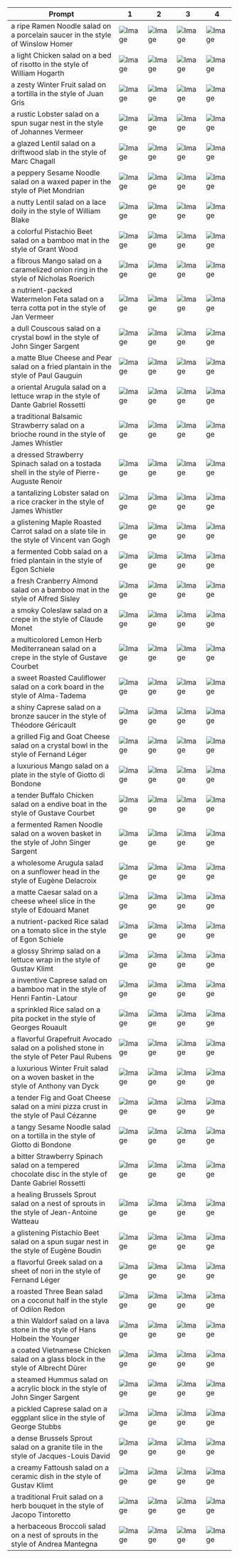 | Prompt | 1 | 2 | 3 | 4 |
|-|-|-|-|-|
| a ripe Ramen Noodle salad on a porcelain saucer in the style of Winslow Homer | ![Image](https://salad-benchmark-public-assets.s3.us-east-2.amazonaws.com/sdxl/17007ad3-e2e1-4705-b551-f0d2fd3a7b1a-0.jpg) | ![Image](https://salad-benchmark-public-assets.s3.us-east-2.amazonaws.com/sdxl/17007ad3-e2e1-4705-b551-f0d2fd3a7b1a-1.jpg) | ![Image](https://salad-benchmark-public-assets.s3.us-east-2.amazonaws.com/sdxl/17007ad3-e2e1-4705-b551-f0d2fd3a7b1a-2.jpg) | ![Image](https://salad-benchmark-public-assets.s3.us-east-2.amazonaws.com/sdxl/17007ad3-e2e1-4705-b551-f0d2fd3a7b1a-3.jpg) |
| a light Chicken salad on a bed of risotto in the style of William Hogarth | ![Image](https://salad-benchmark-public-assets.s3.us-east-2.amazonaws.com/sdxl/c05c6f19-7765-4bad-905e-4b968f0f44fb-0.jpg) | ![Image](https://salad-benchmark-public-assets.s3.us-east-2.amazonaws.com/sdxl/c05c6f19-7765-4bad-905e-4b968f0f44fb-1.jpg) | ![Image](https://salad-benchmark-public-assets.s3.us-east-2.amazonaws.com/sdxl/c05c6f19-7765-4bad-905e-4b968f0f44fb-2.jpg) | ![Image](https://salad-benchmark-public-assets.s3.us-east-2.amazonaws.com/sdxl/c05c6f19-7765-4bad-905e-4b968f0f44fb-3.jpg) |
| a zesty Winter Fruit salad on a tortilla in the style of Juan Gris | ![Image](https://salad-benchmark-public-assets.s3.us-east-2.amazonaws.com/sdxl/3eaf403c-e883-49a9-95b4-8806d313da74-0.jpg) | ![Image](https://salad-benchmark-public-assets.s3.us-east-2.amazonaws.com/sdxl/3eaf403c-e883-49a9-95b4-8806d313da74-1.jpg) | ![Image](https://salad-benchmark-public-assets.s3.us-east-2.amazonaws.com/sdxl/3eaf403c-e883-49a9-95b4-8806d313da74-2.jpg) | ![Image](https://salad-benchmark-public-assets.s3.us-east-2.amazonaws.com/sdxl/3eaf403c-e883-49a9-95b4-8806d313da74-3.jpg) |
| a rustic Lobster salad on a spun sugar nest in the style of Johannes Vermeer | ![Image](https://salad-benchmark-public-assets.s3.us-east-2.amazonaws.com/sdxl/bb5b817f-0d90-4321-aeb5-893a0fa719ca-0.jpg) | ![Image](https://salad-benchmark-public-assets.s3.us-east-2.amazonaws.com/sdxl/bb5b817f-0d90-4321-aeb5-893a0fa719ca-1.jpg) | ![Image](https://salad-benchmark-public-assets.s3.us-east-2.amazonaws.com/sdxl/bb5b817f-0d90-4321-aeb5-893a0fa719ca-2.jpg) | ![Image](https://salad-benchmark-public-assets.s3.us-east-2.amazonaws.com/sdxl/bb5b817f-0d90-4321-aeb5-893a0fa719ca-3.jpg) |
| a glazed Lentil salad on a driftwood slab in the style of Marc Chagall | ![Image](https://salad-benchmark-public-assets.s3.us-east-2.amazonaws.com/sdxl/ac929668-6b73-4bca-a41b-9ebc22056cb9-0.jpg) | ![Image](https://salad-benchmark-public-assets.s3.us-east-2.amazonaws.com/sdxl/ac929668-6b73-4bca-a41b-9ebc22056cb9-1.jpg) | ![Image](https://salad-benchmark-public-assets.s3.us-east-2.amazonaws.com/sdxl/ac929668-6b73-4bca-a41b-9ebc22056cb9-2.jpg) | ![Image](https://salad-benchmark-public-assets.s3.us-east-2.amazonaws.com/sdxl/ac929668-6b73-4bca-a41b-9ebc22056cb9-3.jpg) |
| a peppery Sesame Noodle salad on a waxed paper in the style of Piet Mondrian | ![Image](https://salad-benchmark-public-assets.s3.us-east-2.amazonaws.com/sdxl/99797339-cd8b-4a26-814c-10a9cf4be151-0.jpg) | ![Image](https://salad-benchmark-public-assets.s3.us-east-2.amazonaws.com/sdxl/99797339-cd8b-4a26-814c-10a9cf4be151-1.jpg) | ![Image](https://salad-benchmark-public-assets.s3.us-east-2.amazonaws.com/sdxl/99797339-cd8b-4a26-814c-10a9cf4be151-2.jpg) | ![Image](https://salad-benchmark-public-assets.s3.us-east-2.amazonaws.com/sdxl/99797339-cd8b-4a26-814c-10a9cf4be151-3.jpg) |
| a nutty Lentil salad on a lace doily in the style of William Blake | ![Image](https://salad-benchmark-public-assets.s3.us-east-2.amazonaws.com/sdxl/3303a4bc-e0a5-4cf6-a03e-db6956831b6d-0.jpg) | ![Image](https://salad-benchmark-public-assets.s3.us-east-2.amazonaws.com/sdxl/3303a4bc-e0a5-4cf6-a03e-db6956831b6d-1.jpg) | ![Image](https://salad-benchmark-public-assets.s3.us-east-2.amazonaws.com/sdxl/3303a4bc-e0a5-4cf6-a03e-db6956831b6d-2.jpg) | ![Image](https://salad-benchmark-public-assets.s3.us-east-2.amazonaws.com/sdxl/3303a4bc-e0a5-4cf6-a03e-db6956831b6d-3.jpg) |
| a colorful Pistachio Beet salad on a bamboo mat in the style of Grant Wood | ![Image](https://salad-benchmark-public-assets.s3.us-east-2.amazonaws.com/sdxl/9b92e902-471c-4f4f-aad5-88041c8e452c-0.jpg) | ![Image](https://salad-benchmark-public-assets.s3.us-east-2.amazonaws.com/sdxl/9b92e902-471c-4f4f-aad5-88041c8e452c-1.jpg) | ![Image](https://salad-benchmark-public-assets.s3.us-east-2.amazonaws.com/sdxl/9b92e902-471c-4f4f-aad5-88041c8e452c-2.jpg) | ![Image](https://salad-benchmark-public-assets.s3.us-east-2.amazonaws.com/sdxl/9b92e902-471c-4f4f-aad5-88041c8e452c-3.jpg) |
| a fibrous Mango salad on a caramelized onion ring in the style of Nicholas Roerich | ![Image](https://salad-benchmark-public-assets.s3.us-east-2.amazonaws.com/sdxl/3a60fa1b-4f23-4f9e-aeec-40b6bd8938c2-0.jpg) | ![Image](https://salad-benchmark-public-assets.s3.us-east-2.amazonaws.com/sdxl/3a60fa1b-4f23-4f9e-aeec-40b6bd8938c2-1.jpg) | ![Image](https://salad-benchmark-public-assets.s3.us-east-2.amazonaws.com/sdxl/3a60fa1b-4f23-4f9e-aeec-40b6bd8938c2-2.jpg) | ![Image](https://salad-benchmark-public-assets.s3.us-east-2.amazonaws.com/sdxl/3a60fa1b-4f23-4f9e-aeec-40b6bd8938c2-3.jpg) |
| a nutrient-packed Watermelon Feta salad on a terra cotta pot in the style of Jan Vermeer | ![Image](https://salad-benchmark-public-assets.s3.us-east-2.amazonaws.com/sdxl/d6a5e708-9bfb-4c9a-aa13-9637f98e7ee5-0.jpg) | ![Image](https://salad-benchmark-public-assets.s3.us-east-2.amazonaws.com/sdxl/d6a5e708-9bfb-4c9a-aa13-9637f98e7ee5-1.jpg) | ![Image](https://salad-benchmark-public-assets.s3.us-east-2.amazonaws.com/sdxl/d6a5e708-9bfb-4c9a-aa13-9637f98e7ee5-2.jpg) | ![Image](https://salad-benchmark-public-assets.s3.us-east-2.amazonaws.com/sdxl/d6a5e708-9bfb-4c9a-aa13-9637f98e7ee5-3.jpg) |
| a dull Couscous salad on a crystal bowl in the style of John Singer Sargent | ![Image](https://salad-benchmark-public-assets.s3.us-east-2.amazonaws.com/sdxl/234f40c7-d615-47eb-9595-5ffe0eb94618-0.jpg) | ![Image](https://salad-benchmark-public-assets.s3.us-east-2.amazonaws.com/sdxl/234f40c7-d615-47eb-9595-5ffe0eb94618-1.jpg) | ![Image](https://salad-benchmark-public-assets.s3.us-east-2.amazonaws.com/sdxl/234f40c7-d615-47eb-9595-5ffe0eb94618-2.jpg) | ![Image](https://salad-benchmark-public-assets.s3.us-east-2.amazonaws.com/sdxl/234f40c7-d615-47eb-9595-5ffe0eb94618-3.jpg) |
| a matte Blue Cheese and Pear salad on a fried plantain in the style of Paul Gauguin | ![Image](https://salad-benchmark-public-assets.s3.us-east-2.amazonaws.com/sdxl/81b4c24a-5369-41a3-9699-49d5d8f16366-0.jpg) | ![Image](https://salad-benchmark-public-assets.s3.us-east-2.amazonaws.com/sdxl/81b4c24a-5369-41a3-9699-49d5d8f16366-1.jpg) | ![Image](https://salad-benchmark-public-assets.s3.us-east-2.amazonaws.com/sdxl/81b4c24a-5369-41a3-9699-49d5d8f16366-2.jpg) | ![Image](https://salad-benchmark-public-assets.s3.us-east-2.amazonaws.com/sdxl/81b4c24a-5369-41a3-9699-49d5d8f16366-3.jpg) |
| a oriental Arugula salad on a lettuce wrap in the style of Dante Gabriel Rossetti | ![Image](https://salad-benchmark-public-assets.s3.us-east-2.amazonaws.com/sdxl/cf5cfbac-ef42-4de2-b0c8-06d0dc420a93-0.jpg) | ![Image](https://salad-benchmark-public-assets.s3.us-east-2.amazonaws.com/sdxl/cf5cfbac-ef42-4de2-b0c8-06d0dc420a93-1.jpg) | ![Image](https://salad-benchmark-public-assets.s3.us-east-2.amazonaws.com/sdxl/cf5cfbac-ef42-4de2-b0c8-06d0dc420a93-2.jpg) | ![Image](https://salad-benchmark-public-assets.s3.us-east-2.amazonaws.com/sdxl/cf5cfbac-ef42-4de2-b0c8-06d0dc420a93-3.jpg) |
| a traditional Balsamic Strawberry salad on a brioche round in the style of James Whistler | ![Image](https://salad-benchmark-public-assets.s3.us-east-2.amazonaws.com/sdxl/f0479fd1-2591-4f17-8179-4a6575544d12-0.jpg) | ![Image](https://salad-benchmark-public-assets.s3.us-east-2.amazonaws.com/sdxl/f0479fd1-2591-4f17-8179-4a6575544d12-1.jpg) | ![Image](https://salad-benchmark-public-assets.s3.us-east-2.amazonaws.com/sdxl/f0479fd1-2591-4f17-8179-4a6575544d12-2.jpg) | ![Image](https://salad-benchmark-public-assets.s3.us-east-2.amazonaws.com/sdxl/f0479fd1-2591-4f17-8179-4a6575544d12-3.jpg) |
| a dressed Strawberry Spinach salad on a tostada shell in the style of Pierre-Auguste Renoir | ![Image](https://salad-benchmark-public-assets.s3.us-east-2.amazonaws.com/sdxl/9fdc4be1-d653-41cb-b827-794461e98841-0.jpg) | ![Image](https://salad-benchmark-public-assets.s3.us-east-2.amazonaws.com/sdxl/9fdc4be1-d653-41cb-b827-794461e98841-1.jpg) | ![Image](https://salad-benchmark-public-assets.s3.us-east-2.amazonaws.com/sdxl/9fdc4be1-d653-41cb-b827-794461e98841-2.jpg) | ![Image](https://salad-benchmark-public-assets.s3.us-east-2.amazonaws.com/sdxl/9fdc4be1-d653-41cb-b827-794461e98841-3.jpg) |
| a tantalizing Lobster salad on a rice cracker in the style of James Whistler | ![Image](https://salad-benchmark-public-assets.s3.us-east-2.amazonaws.com/sdxl/68b94bc0-33f3-4cde-8eb6-a638a65af663-0.jpg) | ![Image](https://salad-benchmark-public-assets.s3.us-east-2.amazonaws.com/sdxl/68b94bc0-33f3-4cde-8eb6-a638a65af663-1.jpg) | ![Image](https://salad-benchmark-public-assets.s3.us-east-2.amazonaws.com/sdxl/68b94bc0-33f3-4cde-8eb6-a638a65af663-2.jpg) | ![Image](https://salad-benchmark-public-assets.s3.us-east-2.amazonaws.com/sdxl/68b94bc0-33f3-4cde-8eb6-a638a65af663-3.jpg) |
| a glistening Maple Roasted Carrot salad on a slate tile in the style of Vincent van Gogh | ![Image](https://salad-benchmark-public-assets.s3.us-east-2.amazonaws.com/sdxl/3adea9de-ebd2-49a5-9d5b-6376ec9ca02b-0.jpg) | ![Image](https://salad-benchmark-public-assets.s3.us-east-2.amazonaws.com/sdxl/3adea9de-ebd2-49a5-9d5b-6376ec9ca02b-1.jpg) | ![Image](https://salad-benchmark-public-assets.s3.us-east-2.amazonaws.com/sdxl/3adea9de-ebd2-49a5-9d5b-6376ec9ca02b-2.jpg) | ![Image](https://salad-benchmark-public-assets.s3.us-east-2.amazonaws.com/sdxl/3adea9de-ebd2-49a5-9d5b-6376ec9ca02b-3.jpg) |
| a fermented Cobb salad on a fried plantain in the style of Egon Schiele | ![Image](https://salad-benchmark-public-assets.s3.us-east-2.amazonaws.com/sdxl/5ab8015e-32c7-46ff-923b-aca17d5f8409-0.jpg) | ![Image](https://salad-benchmark-public-assets.s3.us-east-2.amazonaws.com/sdxl/5ab8015e-32c7-46ff-923b-aca17d5f8409-1.jpg) | ![Image](https://salad-benchmark-public-assets.s3.us-east-2.amazonaws.com/sdxl/5ab8015e-32c7-46ff-923b-aca17d5f8409-2.jpg) | ![Image](https://salad-benchmark-public-assets.s3.us-east-2.amazonaws.com/sdxl/5ab8015e-32c7-46ff-923b-aca17d5f8409-3.jpg) |
| a fresh Cranberry Almond salad on a bamboo mat in the style of Alfred Sisley | ![Image](https://salad-benchmark-public-assets.s3.us-east-2.amazonaws.com/sdxl/8997ea53-bda2-4c6a-b316-48082934323f-0.jpg) | ![Image](https://salad-benchmark-public-assets.s3.us-east-2.amazonaws.com/sdxl/8997ea53-bda2-4c6a-b316-48082934323f-1.jpg) | ![Image](https://salad-benchmark-public-assets.s3.us-east-2.amazonaws.com/sdxl/8997ea53-bda2-4c6a-b316-48082934323f-2.jpg) | ![Image](https://salad-benchmark-public-assets.s3.us-east-2.amazonaws.com/sdxl/8997ea53-bda2-4c6a-b316-48082934323f-3.jpg) |
| a smoky Coleslaw salad on a crepe in the style of Claude Monet | ![Image](https://salad-benchmark-public-assets.s3.us-east-2.amazonaws.com/sdxl/f4f946dd-9f8c-431f-bdb4-4e53d75b02b7-0.jpg) | ![Image](https://salad-benchmark-public-assets.s3.us-east-2.amazonaws.com/sdxl/f4f946dd-9f8c-431f-bdb4-4e53d75b02b7-1.jpg) | ![Image](https://salad-benchmark-public-assets.s3.us-east-2.amazonaws.com/sdxl/f4f946dd-9f8c-431f-bdb4-4e53d75b02b7-2.jpg) | ![Image](https://salad-benchmark-public-assets.s3.us-east-2.amazonaws.com/sdxl/f4f946dd-9f8c-431f-bdb4-4e53d75b02b7-3.jpg) |
| a multicolored Lemon Herb Mediterranean salad on a crepe in the style of Gustave Courbet | ![Image](https://salad-benchmark-public-assets.s3.us-east-2.amazonaws.com/sdxl/254ec7a1-e132-453f-b323-5d9e140311a5-0.jpg) | ![Image](https://salad-benchmark-public-assets.s3.us-east-2.amazonaws.com/sdxl/254ec7a1-e132-453f-b323-5d9e140311a5-1.jpg) | ![Image](https://salad-benchmark-public-assets.s3.us-east-2.amazonaws.com/sdxl/254ec7a1-e132-453f-b323-5d9e140311a5-2.jpg) | ![Image](https://salad-benchmark-public-assets.s3.us-east-2.amazonaws.com/sdxl/254ec7a1-e132-453f-b323-5d9e140311a5-3.jpg) |
| a sweet Roasted Cauliflower salad on a cork board in the style of Alma-Tadema | ![Image](https://salad-benchmark-public-assets.s3.us-east-2.amazonaws.com/sdxl/21d6127d-684c-484f-a3fa-06a0cd4940cc-0.jpg) | ![Image](https://salad-benchmark-public-assets.s3.us-east-2.amazonaws.com/sdxl/21d6127d-684c-484f-a3fa-06a0cd4940cc-1.jpg) | ![Image](https://salad-benchmark-public-assets.s3.us-east-2.amazonaws.com/sdxl/21d6127d-684c-484f-a3fa-06a0cd4940cc-2.jpg) | ![Image](https://salad-benchmark-public-assets.s3.us-east-2.amazonaws.com/sdxl/21d6127d-684c-484f-a3fa-06a0cd4940cc-3.jpg) |
| a shiny Caprese salad on a bronze saucer in the style of Théodore Géricault | ![Image](https://salad-benchmark-public-assets.s3.us-east-2.amazonaws.com/sdxl/3e7a9c3d-df8b-4e24-9bbf-5861ddf4b5bb-0.jpg) | ![Image](https://salad-benchmark-public-assets.s3.us-east-2.amazonaws.com/sdxl/3e7a9c3d-df8b-4e24-9bbf-5861ddf4b5bb-1.jpg) | ![Image](https://salad-benchmark-public-assets.s3.us-east-2.amazonaws.com/sdxl/3e7a9c3d-df8b-4e24-9bbf-5861ddf4b5bb-2.jpg) | ![Image](https://salad-benchmark-public-assets.s3.us-east-2.amazonaws.com/sdxl/3e7a9c3d-df8b-4e24-9bbf-5861ddf4b5bb-3.jpg) |
| a grilled Fig and Goat Cheese salad on a crystal bowl in the style of Fernand Léger | ![Image](https://salad-benchmark-public-assets.s3.us-east-2.amazonaws.com/sdxl/84dc1b9c-9c5e-425c-b7bd-a2a40ea64826-0.jpg) | ![Image](https://salad-benchmark-public-assets.s3.us-east-2.amazonaws.com/sdxl/84dc1b9c-9c5e-425c-b7bd-a2a40ea64826-1.jpg) | ![Image](https://salad-benchmark-public-assets.s3.us-east-2.amazonaws.com/sdxl/84dc1b9c-9c5e-425c-b7bd-a2a40ea64826-2.jpg) | ![Image](https://salad-benchmark-public-assets.s3.us-east-2.amazonaws.com/sdxl/84dc1b9c-9c5e-425c-b7bd-a2a40ea64826-3.jpg) |
| a luxurious Mango salad on a plate in the style of Giotto di Bondone | ![Image](https://salad-benchmark-public-assets.s3.us-east-2.amazonaws.com/sdxl/f1064ae1-8b1f-4678-b852-632b34952958-0.jpg) | ![Image](https://salad-benchmark-public-assets.s3.us-east-2.amazonaws.com/sdxl/f1064ae1-8b1f-4678-b852-632b34952958-1.jpg) | ![Image](https://salad-benchmark-public-assets.s3.us-east-2.amazonaws.com/sdxl/f1064ae1-8b1f-4678-b852-632b34952958-2.jpg) | ![Image](https://salad-benchmark-public-assets.s3.us-east-2.amazonaws.com/sdxl/f1064ae1-8b1f-4678-b852-632b34952958-3.jpg) |
| a tender Buffalo Chicken salad on a endive boat in the style of Gustave Courbet | ![Image](https://salad-benchmark-public-assets.s3.us-east-2.amazonaws.com/sdxl/8f1e63f2-375e-4482-a46c-4519cd448b2e-0.jpg) | ![Image](https://salad-benchmark-public-assets.s3.us-east-2.amazonaws.com/sdxl/8f1e63f2-375e-4482-a46c-4519cd448b2e-1.jpg) | ![Image](https://salad-benchmark-public-assets.s3.us-east-2.amazonaws.com/sdxl/8f1e63f2-375e-4482-a46c-4519cd448b2e-2.jpg) | ![Image](https://salad-benchmark-public-assets.s3.us-east-2.amazonaws.com/sdxl/8f1e63f2-375e-4482-a46c-4519cd448b2e-3.jpg) |
| a fermented Ramen Noodle salad on a woven basket in the style of John Singer Sargent | ![Image](https://salad-benchmark-public-assets.s3.us-east-2.amazonaws.com/sdxl/7f2b817a-b51d-4403-afd4-ab4a79544212-0.jpg) | ![Image](https://salad-benchmark-public-assets.s3.us-east-2.amazonaws.com/sdxl/7f2b817a-b51d-4403-afd4-ab4a79544212-1.jpg) | ![Image](https://salad-benchmark-public-assets.s3.us-east-2.amazonaws.com/sdxl/7f2b817a-b51d-4403-afd4-ab4a79544212-2.jpg) | ![Image](https://salad-benchmark-public-assets.s3.us-east-2.amazonaws.com/sdxl/7f2b817a-b51d-4403-afd4-ab4a79544212-3.jpg) |
| a wholesome Arugula salad on a sunflower head in the style of Eugène Delacroix | ![Image](https://salad-benchmark-public-assets.s3.us-east-2.amazonaws.com/sdxl/37f85ce2-68d5-4689-b27a-1087d9010aa3-0.jpg) | ![Image](https://salad-benchmark-public-assets.s3.us-east-2.amazonaws.com/sdxl/37f85ce2-68d5-4689-b27a-1087d9010aa3-1.jpg) | ![Image](https://salad-benchmark-public-assets.s3.us-east-2.amazonaws.com/sdxl/37f85ce2-68d5-4689-b27a-1087d9010aa3-2.jpg) | ![Image](https://salad-benchmark-public-assets.s3.us-east-2.amazonaws.com/sdxl/37f85ce2-68d5-4689-b27a-1087d9010aa3-3.jpg) |
| a matte Caesar salad on a cheese wheel slice in the style of Edouard Manet | ![Image](https://salad-benchmark-public-assets.s3.us-east-2.amazonaws.com/sdxl/ad120938-0f0f-4731-a319-0da192371868-0.jpg) | ![Image](https://salad-benchmark-public-assets.s3.us-east-2.amazonaws.com/sdxl/ad120938-0f0f-4731-a319-0da192371868-1.jpg) | ![Image](https://salad-benchmark-public-assets.s3.us-east-2.amazonaws.com/sdxl/ad120938-0f0f-4731-a319-0da192371868-2.jpg) | ![Image](https://salad-benchmark-public-assets.s3.us-east-2.amazonaws.com/sdxl/ad120938-0f0f-4731-a319-0da192371868-3.jpg) |
| a nutrient-packed Rice salad on a tomato slice in the style of Egon Schiele | ![Image](https://salad-benchmark-public-assets.s3.us-east-2.amazonaws.com/sdxl/9e81574f-2de9-4c88-8d5a-5a8fba7c3a21-0.jpg) | ![Image](https://salad-benchmark-public-assets.s3.us-east-2.amazonaws.com/sdxl/9e81574f-2de9-4c88-8d5a-5a8fba7c3a21-1.jpg) | ![Image](https://salad-benchmark-public-assets.s3.us-east-2.amazonaws.com/sdxl/9e81574f-2de9-4c88-8d5a-5a8fba7c3a21-2.jpg) | ![Image](https://salad-benchmark-public-assets.s3.us-east-2.amazonaws.com/sdxl/9e81574f-2de9-4c88-8d5a-5a8fba7c3a21-3.jpg) |
| a glossy Shrimp salad on a lettuce wrap in the style of Gustav Klimt | ![Image](https://salad-benchmark-public-assets.s3.us-east-2.amazonaws.com/sdxl/b3686f86-8121-4d22-b55a-52d6cc8c5a31-0.jpg) | ![Image](https://salad-benchmark-public-assets.s3.us-east-2.amazonaws.com/sdxl/b3686f86-8121-4d22-b55a-52d6cc8c5a31-1.jpg) | ![Image](https://salad-benchmark-public-assets.s3.us-east-2.amazonaws.com/sdxl/b3686f86-8121-4d22-b55a-52d6cc8c5a31-2.jpg) | ![Image](https://salad-benchmark-public-assets.s3.us-east-2.amazonaws.com/sdxl/b3686f86-8121-4d22-b55a-52d6cc8c5a31-3.jpg) |
| a inventive Caprese salad on a bamboo mat in the style of Henri Fantin-Latour | ![Image](https://salad-benchmark-public-assets.s3.us-east-2.amazonaws.com/sdxl/ec9e981e-0c82-4be5-9493-8c48f1dafa42-0.jpg) | ![Image](https://salad-benchmark-public-assets.s3.us-east-2.amazonaws.com/sdxl/ec9e981e-0c82-4be5-9493-8c48f1dafa42-1.jpg) | ![Image](https://salad-benchmark-public-assets.s3.us-east-2.amazonaws.com/sdxl/ec9e981e-0c82-4be5-9493-8c48f1dafa42-2.jpg) | ![Image](https://salad-benchmark-public-assets.s3.us-east-2.amazonaws.com/sdxl/ec9e981e-0c82-4be5-9493-8c48f1dafa42-3.jpg) |
| a sprinkled Rice salad on a pita pocket in the style of Georges Rouault | ![Image](https://salad-benchmark-public-assets.s3.us-east-2.amazonaws.com/sdxl/83c1bf82-7516-41ac-832d-a4e72645a5a0-0.jpg) | ![Image](https://salad-benchmark-public-assets.s3.us-east-2.amazonaws.com/sdxl/83c1bf82-7516-41ac-832d-a4e72645a5a0-1.jpg) | ![Image](https://salad-benchmark-public-assets.s3.us-east-2.amazonaws.com/sdxl/83c1bf82-7516-41ac-832d-a4e72645a5a0-2.jpg) | ![Image](https://salad-benchmark-public-assets.s3.us-east-2.amazonaws.com/sdxl/83c1bf82-7516-41ac-832d-a4e72645a5a0-3.jpg) |
| a flavorful Grapefruit Avocado salad on a polished stone in the style of Peter Paul Rubens | ![Image](https://salad-benchmark-public-assets.s3.us-east-2.amazonaws.com/sdxl/1ddcf504-4d13-45a8-ab4e-0abb5af54771-0.jpg) | ![Image](https://salad-benchmark-public-assets.s3.us-east-2.amazonaws.com/sdxl/1ddcf504-4d13-45a8-ab4e-0abb5af54771-1.jpg) | ![Image](https://salad-benchmark-public-assets.s3.us-east-2.amazonaws.com/sdxl/1ddcf504-4d13-45a8-ab4e-0abb5af54771-2.jpg) | ![Image](https://salad-benchmark-public-assets.s3.us-east-2.amazonaws.com/sdxl/1ddcf504-4d13-45a8-ab4e-0abb5af54771-3.jpg) |
| a luxurious Winter Fruit salad on a woven basket in the style of Anthony van Dyck | ![Image](https://salad-benchmark-public-assets.s3.us-east-2.amazonaws.com/sdxl/6caa57a4-493f-4513-8002-0b44959b4677-0.jpg) | ![Image](https://salad-benchmark-public-assets.s3.us-east-2.amazonaws.com/sdxl/6caa57a4-493f-4513-8002-0b44959b4677-1.jpg) | ![Image](https://salad-benchmark-public-assets.s3.us-east-2.amazonaws.com/sdxl/6caa57a4-493f-4513-8002-0b44959b4677-2.jpg) | ![Image](https://salad-benchmark-public-assets.s3.us-east-2.amazonaws.com/sdxl/6caa57a4-493f-4513-8002-0b44959b4677-3.jpg) |
| a tender Fig and Goat Cheese salad on a mini pizza crust in the style of Paul Cézanne | ![Image](https://salad-benchmark-public-assets.s3.us-east-2.amazonaws.com/sdxl/beba8be8-7015-4408-93f6-c8be9e4b9870-0.jpg) | ![Image](https://salad-benchmark-public-assets.s3.us-east-2.amazonaws.com/sdxl/beba8be8-7015-4408-93f6-c8be9e4b9870-1.jpg) | ![Image](https://salad-benchmark-public-assets.s3.us-east-2.amazonaws.com/sdxl/beba8be8-7015-4408-93f6-c8be9e4b9870-2.jpg) | ![Image](https://salad-benchmark-public-assets.s3.us-east-2.amazonaws.com/sdxl/beba8be8-7015-4408-93f6-c8be9e4b9870-3.jpg) |
| a tangy Sesame Noodle salad on a tortilla in the style of Giotto di Bondone | ![Image](https://salad-benchmark-public-assets.s3.us-east-2.amazonaws.com/sdxl/ab4fe95e-4da8-4c40-8aff-5b3896453cbf-0.jpg) | ![Image](https://salad-benchmark-public-assets.s3.us-east-2.amazonaws.com/sdxl/ab4fe95e-4da8-4c40-8aff-5b3896453cbf-1.jpg) | ![Image](https://salad-benchmark-public-assets.s3.us-east-2.amazonaws.com/sdxl/ab4fe95e-4da8-4c40-8aff-5b3896453cbf-2.jpg) | ![Image](https://salad-benchmark-public-assets.s3.us-east-2.amazonaws.com/sdxl/ab4fe95e-4da8-4c40-8aff-5b3896453cbf-3.jpg) |
| a bitter Strawberry Spinach salad on a tempered chocolate disc in the style of Dante Gabriel Rossetti | ![Image](https://salad-benchmark-public-assets.s3.us-east-2.amazonaws.com/sdxl/559e9ddf-2798-40a2-b790-898ba58a3dcf-0.jpg) | ![Image](https://salad-benchmark-public-assets.s3.us-east-2.amazonaws.com/sdxl/559e9ddf-2798-40a2-b790-898ba58a3dcf-1.jpg) | ![Image](https://salad-benchmark-public-assets.s3.us-east-2.amazonaws.com/sdxl/559e9ddf-2798-40a2-b790-898ba58a3dcf-2.jpg) | ![Image](https://salad-benchmark-public-assets.s3.us-east-2.amazonaws.com/sdxl/559e9ddf-2798-40a2-b790-898ba58a3dcf-3.jpg) |
| a healing Brussels Sprout salad on a nest of sprouts in the style of Jean-Antoine Watteau | ![Image](https://salad-benchmark-public-assets.s3.us-east-2.amazonaws.com/sdxl/4ce8d1f0-7cef-4e7a-9b85-bced3d2aaec7-0.jpg) | ![Image](https://salad-benchmark-public-assets.s3.us-east-2.amazonaws.com/sdxl/4ce8d1f0-7cef-4e7a-9b85-bced3d2aaec7-1.jpg) | ![Image](https://salad-benchmark-public-assets.s3.us-east-2.amazonaws.com/sdxl/4ce8d1f0-7cef-4e7a-9b85-bced3d2aaec7-2.jpg) | ![Image](https://salad-benchmark-public-assets.s3.us-east-2.amazonaws.com/sdxl/4ce8d1f0-7cef-4e7a-9b85-bced3d2aaec7-3.jpg) |
| a glistening Pistachio Beet salad on a spun sugar nest in the style of Eugène Boudin | ![Image](https://salad-benchmark-public-assets.s3.us-east-2.amazonaws.com/sdxl/8614937a-7c47-45e4-8b21-bd2d5c5bcf98-0.jpg) | ![Image](https://salad-benchmark-public-assets.s3.us-east-2.amazonaws.com/sdxl/8614937a-7c47-45e4-8b21-bd2d5c5bcf98-1.jpg) | ![Image](https://salad-benchmark-public-assets.s3.us-east-2.amazonaws.com/sdxl/8614937a-7c47-45e4-8b21-bd2d5c5bcf98-2.jpg) | ![Image](https://salad-benchmark-public-assets.s3.us-east-2.amazonaws.com/sdxl/8614937a-7c47-45e4-8b21-bd2d5c5bcf98-3.jpg) |
| a flavorful Greek salad on a sheet of nori in the style of Fernand Léger | ![Image](https://salad-benchmark-public-assets.s3.us-east-2.amazonaws.com/sdxl/c80a912b-6ee0-451e-90e7-731e8b311ac7-0.jpg) | ![Image](https://salad-benchmark-public-assets.s3.us-east-2.amazonaws.com/sdxl/c80a912b-6ee0-451e-90e7-731e8b311ac7-1.jpg) | ![Image](https://salad-benchmark-public-assets.s3.us-east-2.amazonaws.com/sdxl/c80a912b-6ee0-451e-90e7-731e8b311ac7-2.jpg) | ![Image](https://salad-benchmark-public-assets.s3.us-east-2.amazonaws.com/sdxl/c80a912b-6ee0-451e-90e7-731e8b311ac7-3.jpg) |
| a roasted Three Bean salad on a coconut half in the style of Odilon Redon | ![Image](https://salad-benchmark-public-assets.s3.us-east-2.amazonaws.com/sdxl/6caae24d-f78e-4e57-bda1-109ac3f8aed8-0.jpg) | ![Image](https://salad-benchmark-public-assets.s3.us-east-2.amazonaws.com/sdxl/6caae24d-f78e-4e57-bda1-109ac3f8aed8-1.jpg) | ![Image](https://salad-benchmark-public-assets.s3.us-east-2.amazonaws.com/sdxl/6caae24d-f78e-4e57-bda1-109ac3f8aed8-2.jpg) | ![Image](https://salad-benchmark-public-assets.s3.us-east-2.amazonaws.com/sdxl/6caae24d-f78e-4e57-bda1-109ac3f8aed8-3.jpg) |
| a thin Waldorf salad on a lava stone in the style of Hans Holbein the Younger | ![Image](https://salad-benchmark-public-assets.s3.us-east-2.amazonaws.com/sdxl/a38db057-c8f9-4e65-86e6-d2635691b7a9-0.jpg) | ![Image](https://salad-benchmark-public-assets.s3.us-east-2.amazonaws.com/sdxl/a38db057-c8f9-4e65-86e6-d2635691b7a9-1.jpg) | ![Image](https://salad-benchmark-public-assets.s3.us-east-2.amazonaws.com/sdxl/a38db057-c8f9-4e65-86e6-d2635691b7a9-2.jpg) | ![Image](https://salad-benchmark-public-assets.s3.us-east-2.amazonaws.com/sdxl/a38db057-c8f9-4e65-86e6-d2635691b7a9-3.jpg) |
| a coated Vietnamese Chicken salad on a glass block in the style of Albrecht Dürer | ![Image](https://salad-benchmark-public-assets.s3.us-east-2.amazonaws.com/sdxl/d47e9a43-5fac-42a2-927f-c571f078b3f3-0.jpg) | ![Image](https://salad-benchmark-public-assets.s3.us-east-2.amazonaws.com/sdxl/d47e9a43-5fac-42a2-927f-c571f078b3f3-1.jpg) | ![Image](https://salad-benchmark-public-assets.s3.us-east-2.amazonaws.com/sdxl/d47e9a43-5fac-42a2-927f-c571f078b3f3-2.jpg) | ![Image](https://salad-benchmark-public-assets.s3.us-east-2.amazonaws.com/sdxl/d47e9a43-5fac-42a2-927f-c571f078b3f3-3.jpg) |
| a steamed Hummus salad on a acrylic block in the style of John Singer Sargent | ![Image](https://salad-benchmark-public-assets.s3.us-east-2.amazonaws.com/sdxl/44c40ac3-3759-41ad-8ce0-dfbfa749973e-0.jpg) | ![Image](https://salad-benchmark-public-assets.s3.us-east-2.amazonaws.com/sdxl/44c40ac3-3759-41ad-8ce0-dfbfa749973e-1.jpg) | ![Image](https://salad-benchmark-public-assets.s3.us-east-2.amazonaws.com/sdxl/44c40ac3-3759-41ad-8ce0-dfbfa749973e-2.jpg) | ![Image](https://salad-benchmark-public-assets.s3.us-east-2.amazonaws.com/sdxl/44c40ac3-3759-41ad-8ce0-dfbfa749973e-3.jpg) |
| a pickled Caprese salad on a eggplant slice in the style of George Stubbs | ![Image](https://salad-benchmark-public-assets.s3.us-east-2.amazonaws.com/sdxl/3fee5317-162d-4295-95bc-055372aa8026-0.jpg) | ![Image](https://salad-benchmark-public-assets.s3.us-east-2.amazonaws.com/sdxl/3fee5317-162d-4295-95bc-055372aa8026-1.jpg) | ![Image](https://salad-benchmark-public-assets.s3.us-east-2.amazonaws.com/sdxl/3fee5317-162d-4295-95bc-055372aa8026-2.jpg) | ![Image](https://salad-benchmark-public-assets.s3.us-east-2.amazonaws.com/sdxl/3fee5317-162d-4295-95bc-055372aa8026-3.jpg) |
| a dense Brussels Sprout salad on a granite tile in the style of Jacques-Louis David | ![Image](https://salad-benchmark-public-assets.s3.us-east-2.amazonaws.com/sdxl/dd214ca4-984d-4a10-8638-97cd673865b6-0.jpg) | ![Image](https://salad-benchmark-public-assets.s3.us-east-2.amazonaws.com/sdxl/dd214ca4-984d-4a10-8638-97cd673865b6-1.jpg) | ![Image](https://salad-benchmark-public-assets.s3.us-east-2.amazonaws.com/sdxl/dd214ca4-984d-4a10-8638-97cd673865b6-2.jpg) | ![Image](https://salad-benchmark-public-assets.s3.us-east-2.amazonaws.com/sdxl/dd214ca4-984d-4a10-8638-97cd673865b6-3.jpg) |
| a creamy Fattoush salad on a ceramic dish in the style of Gustav Klimt | ![Image](https://salad-benchmark-public-assets.s3.us-east-2.amazonaws.com/sdxl/86674995-90b0-4ba3-a07f-e902fbd72b3b-0.jpg) | ![Image](https://salad-benchmark-public-assets.s3.us-east-2.amazonaws.com/sdxl/86674995-90b0-4ba3-a07f-e902fbd72b3b-1.jpg) | ![Image](https://salad-benchmark-public-assets.s3.us-east-2.amazonaws.com/sdxl/86674995-90b0-4ba3-a07f-e902fbd72b3b-2.jpg) | ![Image](https://salad-benchmark-public-assets.s3.us-east-2.amazonaws.com/sdxl/86674995-90b0-4ba3-a07f-e902fbd72b3b-3.jpg) |
| a traditional Fruit salad on a herb bouquet in the style of Jacopo Tintoretto | ![Image](https://salad-benchmark-public-assets.s3.us-east-2.amazonaws.com/sdxl/cf95d0db-59ef-44b5-9d1c-4a8e2626c01a-0.jpg) | ![Image](https://salad-benchmark-public-assets.s3.us-east-2.amazonaws.com/sdxl/cf95d0db-59ef-44b5-9d1c-4a8e2626c01a-1.jpg) | ![Image](https://salad-benchmark-public-assets.s3.us-east-2.amazonaws.com/sdxl/cf95d0db-59ef-44b5-9d1c-4a8e2626c01a-2.jpg) | ![Image](https://salad-benchmark-public-assets.s3.us-east-2.amazonaws.com/sdxl/cf95d0db-59ef-44b5-9d1c-4a8e2626c01a-3.jpg) |
| a herbaceous Broccoli salad on a nest of sprouts in the style of Andrea Mantegna | ![Image](https://salad-benchmark-public-assets.s3.us-east-2.amazonaws.com/sdxl/7e1e2896-b28c-482c-992d-f1dec3b550a0-0.jpg) | ![Image](https://salad-benchmark-public-assets.s3.us-east-2.amazonaws.com/sdxl/7e1e2896-b28c-482c-992d-f1dec3b550a0-1.jpg) | ![Image](https://salad-benchmark-public-assets.s3.us-east-2.amazonaws.com/sdxl/7e1e2896-b28c-482c-992d-f1dec3b550a0-2.jpg) | ![Image](https://salad-benchmark-public-assets.s3.us-east-2.amazonaws.com/sdxl/7e1e2896-b28c-482c-992d-f1dec3b550a0-3.jpg) |
